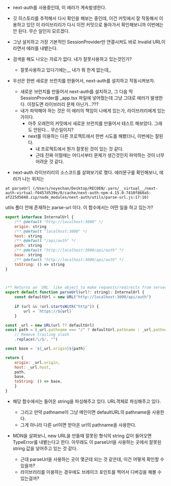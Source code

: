 - next-auth를 사용중인데, 이 에러가 계속발생한다. 
- 깃 히스토리를 추적해서 다시 확인을 해보는 중인데, 이건 커밋에서 잘 작동해서 이용하고 있던 이 라이브리리가 다시 이전 커밋으로 돌아가서 확인해보니까 이번에는 안 된다. 무슨 일인지 모르겠다. 
- 그냥 설치하고 가장 기본적인 SessionProvider만 연결시켜도 바로 Invalid URL이라면서 에러를 내뱉는다. 
- 검색을 해도 나오는 자료가 없다. 내가 잘못사용하고 있는것인가? 
	- 잘못사용하고 있다기에는,,, 내가 뭐 한게 없는데,,
- 우선은 한번 새로운 브런치를 만들어서, next-auth를 설치하고 작동시켜보자.
	- 새로운 브런치를 만들어서 next-auth를 설치하고, 그 다음 딱 SessionProvider를 _app.tsx 파일에 넣어줬는데 그냥 그대로 에러가 발생한다. 이정도면 라이브러리 문제 아닌가...??? 
	- 내가 파악해야 하는 것은 이 에러의 책임이 나에게 있는가, 라이브러리에게 있는가이다. 
		- 아주 오래전의 커밋에서 새로운 브런치를 만들어서 테스트 해보았다. 그래도 안된다... 무슨일이지?
		- next를 이용하는 다른 프로젝트에서 한번 시도를 해봤더니, 이번에는 잘된다. 
			- 내 프로젝트에서 뭔가 잘못된 것이 있는 것 같다. 
			- 근데 진짜 이럴때는 어디서부터 문제가 생긴것인지 파악하는 것이 너무 어려운 것 같다. 

- next-auth 라이브러리의 소스코드를 살펴보기로 했다. 에러문구를 확인해보니, 에러가 나는 위치는 
```
at parseUrl (/Users/noyechan/Desktop/RECOEN/.yarn/__virtual__/next-auth-virtual-f0457d539e/0/cache/next-auth-npm-4.15.0-7410f860a5-af225d5848.zip/node_modules/next-auth/utils/parse-url.js:17:16)
```

utils 폴더 안에 존재하는 parse-url 이다. 이 함수에서는 어떤 일을 하고 있는가? 


```javascript
export interface InternalUrl {
	/** @default "http://localhost:3000" */
	origin: string
	/** @default "localhost:3000" */
	host: string
	/** @default "/api/auth" */
	path: string
	/** @default "http://localhost:3000/api/auth" */
	base: string
	/** @default "http://localhost:3000/api/auth" */
	toString: () => string
}

  

/** Returns an `URL` like object to make requests/redirects from server-side */
export default function parseUrl(url?: string): InternalUrl {
	const defaultUrl = new URL("http://localhost:3000/api/auth")
	
	if (url && !url.startsWith("http")) {
		url = `https://${url}`
	}

const _url = new URL(url ?? defaultUrl)
const path = (_url.pathname === "/" ? defaultUrl.pathname : _url.pathname)
	// Remove trailing slash
	.replace(/\/$/, "")

const base = `${_url.origin}${path}`

return {
	origin: _url.origin,
	host: _url.host,
	path,
	base,
	toString: () => base,
	}
}
```


- 해당 함수에서는 들어온 string을 파싱해주고 있다. URL객체로 파싱해주고 있다. 
	- 그리고 만약 pathname이 그냥 메인이면 defaultURL의 pathname을 사용한다. 
	- 그게 아니라 다른 url이면 받아온 url의 pathname을 사용한다. 

- MDN을 살펴보니, new URL을 만들때 잘못된 형식의 string 값이 들어오면 TypeError를 내뱉는다고 한다. 아무래도 이 parseUrl을 사용하는 곳에서 잘못된 string 값을 넣어주고 있는 것 같다. 
	- 근데 parseUrl을 사용하는 곳이 몇군데 되는 것 같은데, 이건 어떻게 확인할 수 있을까? 
	- 라이브러리를 이용하는 경우에도 브레이크 포인트를 찍어서 디버깅을 해볼 수 있는걸까? 